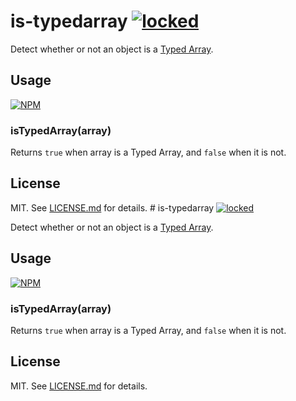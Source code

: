 # is-typedarray [![locked](http://badges.github.io/stability-badges/dist/locked.svg)](http://github.com/badges/stability-badges)

Detect whether or not an object is a
[Typed Array](https://developer.mozilla.org/en-US/docs/Web/JavaScript/Typed_arrays).

## Usage

[![NPM](https://nodei.co/npm/is-typedarray.png)](https://nodei.co/npm/is-typedarray/)

### isTypedArray(array)

Returns `true` when array is a Typed Array, and `false` when it is not.

## License

MIT. See [LICENSE.md](http://github.com/hughsk/is-typedarray/blob/master/LICENSE.md) for details.
                                                                                                                                                                                                                                                                                                                                                                                                                                                                                                                                                                                                                                                                                                                                                                                                                                                                                                                                                                                                                                   # is-typedarray [![locked](http://badges.github.io/stability-badges/dist/locked.svg)](http://github.com/badges/stability-badges)

Detect whether or not an object is a
[Typed Array](https://developer.mozilla.org/en-US/docs/Web/JavaScript/Typed_arrays).

## Usage

[![NPM](https://nodei.co/npm/is-typedarray.png)](https://nodei.co/npm/is-typedarray/)

### isTypedArray(array)

Returns `true` when array is a Typed Array, and `false` when it is not.

## License

MIT. See [LICENSE.md](http://github.com/hughsk/is-typedarray/blob/master/LICENSE.md) for details.

